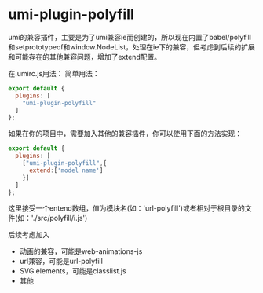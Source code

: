 # umi-plugin-polyfill

umi的兼容插件，主要是为了umi兼容ie而创建的，所以现在内置了babel/polyfill和setprototypeof和window.NodeList，处理在ie下的兼容，但考虑到后续的扩展和可能存在的其他兼容问题，增加了extend配置。


在.umirc.js用法：
简单用法：
```js
export default {
  plugins: [
    "umi-plugin-polyfill"
  ]
};
```
如果在你的项目中，需要加入其他的兼容插件，你可以使用下面的方法实现：
```js
export default {
  plugins: [
    ["umi-plugin-polyfill",{
      extend:['model name']
    }]
  ]
};
```
这里接受一个entend数组，值为模块名(如：'url-polyfill')或者相对于根目录的文件(如：'./src/polyfill/i.js')


后续考虑加入
- 动画的兼容，可能是web-animations-js
- url兼容，可能是url-polyfill
- SVG elements，可能是classlist.js
- 其他
